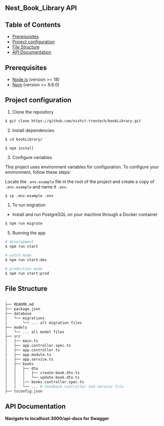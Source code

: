 ## Nest_Book_Library API

## Table of Contents

- [Prerequisites](#prerequisites)
- [Project configuration](#project-configuration)
- [File Structure](#file-structure)
- [API Documentation](#api-documentation)

## Prerequisites

- [Node.js](https://nodejs.org/en/) (version >= 18)
- [Npm](https://www.npmjs.com/) (version >= 9.6.0)

## Project configuration

1. Clone the repository

```bash
$ git clone https://github.com/nishit-trootech/bookLibrary.git
```

2. Install dependencies

```bash
$ cd bookLibrary/

$ npm install
```

3. Configure variables

This project uses environment variables for configuration. To configure your environment, follow these steps:

Locate the `.env.example` file in the root of the project and create a copy of `.env.example` and name it `.env`.

```
$ cp .env.example .env
```

1. To run migration

- Install and run PostgreSQL on your machine through a Docker container

```bash
$ npm run migrate
```

5. Running the app

```bash
# development
$ npm run start

# watch mode
$ npm run start:dev

# production mode
$ npm run start:prod
```

## File Structure

```bash
.
├── README.md
├── package.json
├── database
│   └── migrations
│       └── ... all migration files
├── models
│   └── ... all model files
├── src
│   ├── main.ts
│   ├── app.controller.spec.ts
│   ├── app.controller.ts
│   ├── app.module.ts
│   ├── app.service.ts
│   ├── books
│   │   ├── dto
│   │   │   ├── create-book.dto.ts
│   │   │   └── update-book.dto.ts
│   │   │── books.controller.spec.ts
│   │   └── ... # feedback controller and service file
├── tsconfig.json
```

## API Documentation

**Navigate to localhost:3000/api-docs for Swagger**


